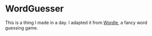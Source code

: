 # WordGuesser
This is a thing I made in a day. I adapted it from [Wordle](https://www.powerlanguage.co.uk/wordle/), a fancy word guessing game.
